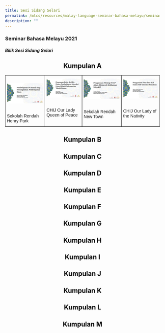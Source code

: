 ```yaml
---
title: Sesi Sidang Selari
permalink: /mlcs/resources/malay-language-seminar-bahasa-melayu/seminar-bahasa-melayu-2021/sesi-sidang-selari/
description: ""
---
```

### Seminar Bahasa Melayu 2021

##### **Bilik Sesi Sidang Selari**

<h2 style="color:black" align="center">Kumpulan A</h2>

<style type="text/css">
.tg  {border-collapse:collapse;border-spacing:0;}
.tg td{border-color:black;border-style:solid;border-width:1px;font-family:Arial, sans-serif;font-size:14px;
  overflow:hidden;padding:10px 5px;word-break:normal;}
.tg th{border-color:black;border-style:solid;border-width:1px;font-family:Arial, sans-serif;font-size:14px;
  font-weight:normal;overflow:hidden;padding:10px 5px;word-break:normal;}
.tg .tg-0lax{text-align:left;vertical-align:top}
</style>
<table class="tg">
<thead>
  <tr>
    <td class="tg-0lax"><p><a href="https://www.youtube.com/watch?v=9a_4UHpd5q4&amp;ab_channel=PusatBahasaMelayuSingapura"><img src="/images/henry-park-pri.png" alt="henry-park-pri"></a></p>
<br>Sekolah Rendah Henry Park</td>
    <td class="tg-0lax"><a href="https://www.youtube.com/watch?v=9a_4UHpd5q4&amp;ab_channel=PusatBahasaMelayuSingapura"><img src="/images/chij-our-lady-queen-of-peace.png" alt="chij-our-lady-queen-of-peace"></a></p>
<br>CHIJ Our Lady Queen of Peace</td>
    <td class="tg-0lax"><a href="https://www.youtube.com/watch?v=9a_4UHpd5q4&amp;ab_channel=PusatBahasaMelayuSingapura"><img src="/images/newton-pri.png" alt="new-town-pri"></a></p>
<br>Sekolah Rendah New Town</td>
    <td class="tg-0lax"><a href="https://www.youtube.com/watch?v=9a_4UHpd5q4&amp;ab_channel=PusatBahasaMelayuSingapura"><img src="/images/chij-our-lady-of-nativity.png" alt="chij-our-lady-of-nativity"></a></p>
<br>CHIJ Our Lady of the Nativity</td>
  </tr>
</thead>
</table>

<h2 style="color:black" align="center">Kumpulan B</h2>

<h2 style="color:black" align="center">Kumpulan C</h2>

<h2 style="color:black" align="center">Kumpulan D</h2>

<h2 style="color:black" align="center">Kumpulan E</h2>

<h2 style="color:black" align="center">Kumpulan F</h2>

<h2 style="color:black" align="center">Kumpulan G</h2>

<h2 style="color:black" align="center">Kumpulan H</h2>

<h2 style="color:black" align="center">Kumpulan I</h2>

<h2 style="color:black" align="center">Kumpulan J</h2>

<h2 style="color:black" align="center">Kumpulan K</h2>

<h2 style="color:black" align="center">Kumpulan L</h2>

<h2 style="color:black" align="center">Kumpulan M</h2>